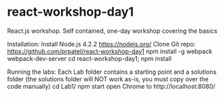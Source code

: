 # react-workshop-day1
React.js workshop. Self contained, one-day workshop covering the basics

Installation:
Install Node.js 4.2.2 https://nodejs.org/
Clone Git repo: https://github.com/prpatel/react-workshop-day1
npm install -g webpack webpack-dev-server
cd react-workshop-day1; npm install

Running the labs:
Each Lab folder contains a starting point and a solutions folder (the solutions folder will NOT work as-is, you must copy over the code manually)
cd Lab1/
npm start
open Chrome to http://localhost:8080/

